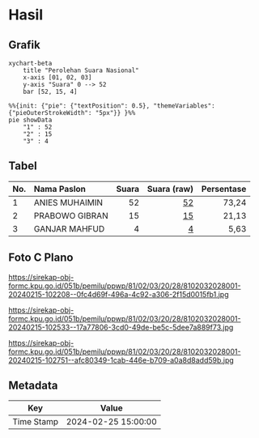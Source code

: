 # Hasil

## Grafik

```mermaid
xychart-beta
    title "Perolehan Suara Nasional"
    x-axis [01, 02, 03]
    y-axis "Suara" 0 --> 52
    bar [52, 15, 4]
```

```mermaid
%%{init: {"pie": {"textPosition": 0.5}, "themeVariables": {"pieOuterStrokeWidth": "5px"}} }%%
pie showData
    "1" : 52
    "2" : 15
    "3" : 4
```

## Tabel

| No. | Nama Paslon    | Suara | Suara (raw) | Persentase |
|:--- |:-------------- | -----:| -----------:| ----------:|
| 1   | ANIES MUHAIMIN | 52    | [52][p-1]   | 73,24      |
| 2   | PRABOWO GIBRAN | 15    | [15][p-2]   | 21,13      |
| 3   | GANJAR MAHFUD  | 4     | [4][p-3]    | 5,63       |


[p-1]: https://github.com/gigit-pemilu/pemilu-2024/blob/main/pilpres/hitung-suara/sub/81-maluku/sub/02-maluku-tenggara/sub/03-kei-besar/sub/2028-karkarit/sub/001-tps/sub/paslon-1.txt
[p-2]: https://github.com/gigit-pemilu/pemilu-2024/blob/main/pilpres/hitung-suara/sub/81-maluku/sub/02-maluku-tenggara/sub/03-kei-besar/sub/2028-karkarit/sub/001-tps/sub/paslon-2.txt
[p-3]: https://github.com/gigit-pemilu/pemilu-2024/blob/main/pilpres/hitung-suara/sub/81-maluku/sub/02-maluku-tenggara/sub/03-kei-besar/sub/2028-karkarit/sub/001-tps/sub/paslon-3.txt

## Foto C Plano

https://sirekap-obj-formc.kpu.go.id/051b/pemilu/ppwp/81/02/03/20/28/8102032028001-20240215-102208--0fc4d69f-496a-4c92-a306-2f15d0015fb1.jpg

https://sirekap-obj-formc.kpu.go.id/051b/pemilu/ppwp/81/02/03/20/28/8102032028001-20240215-102533--17a77806-3cd0-49de-be5c-5dee7a889f73.jpg

https://sirekap-obj-formc.kpu.go.id/051b/pemilu/ppwp/81/02/03/20/28/8102032028001-20240215-102751--afc80349-1cab-446e-b709-a0a8d8add59b.jpg


## Metadata

| Key        | Value               |
| ---------- | ------------------- |
| Time Stamp | 2024-02-25 15:00:00 |



